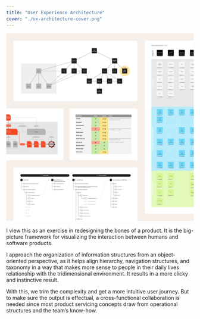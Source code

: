 ```yaml
---
title: "User Experience Architecture"
cover: "./ux-architecture-cover.png"
---
```

![Compilation of web interface screenshots with diagrams and post-its. All of them illustrate the same topic of UX architecture, with relationships between pages and or interface components](./ux-architecture.png)

I view this as an exercise in redesigning the bones of a product. It is the big-picture framework for visualizing the interaction between humans and software products.

I approach the organization of information structures from an object-oriented perspective, as it helps align hierarchy, navigation structures, and taxonomy in a way that makes more sense to people in their daily lives relationship with the tridimensional environment. It results in a more clicky and instinctive result.

With this, we trim the complexity and get a more intuitive user journey. But to make sure the output is effectual, a cross-functional collaboration is needed since most product servicing concepts draw from operational structures and the team’s know-how.